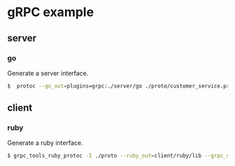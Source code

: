 # gRPC example

## server
### go

Generate a server interface.

```bash
$  protoc --go_out=plugins=grpc:./server/go ./proto/customer_service.proto
```

## client
### ruby

Generate a ruby interface.

```bash
$ grpc_tools_ruby_protoc -I ./proto --ruby_out=client/ruby/lib --grpc_out=client/ruby/lib ./proto/customer_service.proto
```
